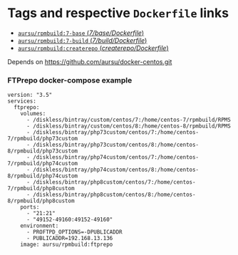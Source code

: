 # Tags and respective `Dockerfile` links

- [`aursu/rpmbuild:7-base` (*7/base/Dockerfile*)](https://github.com/aursu/docker-rpmbuild/blob/master/7/base/Dockerfile)
- [`aursu/rpmbuild:7-build` (*7/build/Dockerfile*)](https://github.com/aursu/docker-rpmbuild/blob/master/7/build/Dockerfile)
- [`aursu/rpmbuild:createrepo` (*createrepo/Dockerfile*)](https://github.com/aursu/docker-rpmbuild/blob/master/createrepo/Dockerfile)

Depends on https://github.com/aursu/docker-centos.git

### FTPrepo docker-compose example

```
version: "3.5"
services:
  ftprepo:
    volumes:
      - /diskless/bintray/custom/centos/7:/home/centos-7/rpmbuild/RPMS
      - /diskless/bintray/custom/centos/8:/home/centos-8/rpmbuild/RPMS
      - /diskless/bintray/php73custom/centos/7:/home/centos-7/rpmbuild/php73custom
      - /diskless/bintray/php73custom/centos/8:/home/centos-8/rpmbuild/php73custom
      - /diskless/bintray/php74custom/centos/7:/home/centos-7/rpmbuild/php74custom
      - /diskless/bintray/php74custom/centos/8:/home/centos-8/rpmbuild/php74custom
      - /diskless/bintray/php8custom/centos/7:/home/centos-7/rpmbuild/php8custom
      - /diskless/bintray/php8custom/centos/8:/home/centos-8/rpmbuild/php8custom
    ports:
      - "21:21"
      - "49152-49160:49152-49160"
    environment:
      - PROFTPD_OPTIONS=-DPUBLICADDR
      - PUBLICADDR=192.168.13.136
    image: aursu/rpmbuild:ftprepo
```
